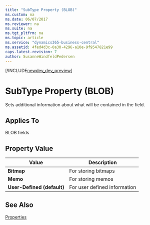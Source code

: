 ```yaml
---
title: "SubType Property (BLOB)"
ms.custom: na
ms.date: 06/07/2017
ms.reviewer: na
ms.suite: na
ms.tgt_pltfrm: na
ms.topic: article
ms.service: "dynamics365-business-central"
ms.assetid: 4fed4d3c-0a30-4296-a10e-9f9547821e99
caps.latest.revision: 7
author: SusanneWindfeldPedersen
---
```


[!INCLUDE[newdev_dev_preview](../includes/newdev_dev_preview.md)]

# SubType Property (BLOB)
Sets additional information about what will be contained in the field.  
  
## Applies To  
 BLOB fields  
  
## Property Value  
  
|**Value**|**Description**|  
|---------------|---------------------|  
|**Bitmap**|For storing bitmaps|  
|**Memo**|For storing memos|  
|**User-Defined \(default\)**|For user defined information|  
  
## See Also  
 [Properties](devenv-properties.md)